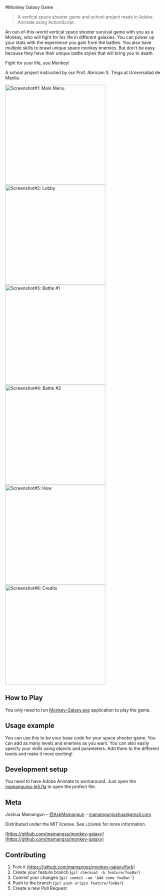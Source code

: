#Monkey Galaxy Game
> A vertical space shooter game and school project made in Adobe Animate using ActionScript.

An out-of-this-world vertical space shooter survival game with you as a Monkey, who will fight for his life in different galaxies. You can power up your stats with the experience you gain from the battles. You also have multiple skills to brawl unique space monkey enemies. But don't be easy because they have their unique battle styles that will bring you to death. 

Fight for your life, you Monkey!

A school project instructed by our Prof. Abricam S. Tinga at Universidad de Manila.

<img src="/Screenshots/mg-main-menu.PNG" width="320" alt="Screenshot#1: Main Menu">
<img src="/Screenshots/mg-lobby.PNG" width="320" alt="Screenshot#2: Lobby">
<img src="/Screenshots/mg-fight-1.PNG" width="320" alt="Screenshot#3: Battle #1">
<img src="/Screenshots/mg-fight-2.PNG" width="320" alt="Screenshot#4: Battle #2">
<img src="/Screenshots/mg-how.PNG" width="320" alt="Screenshot#5: How">
<img src="/Screenshots/mg-credits.PNG" width="320" alt="Screenshot#6: Credits">

## How to Play

You only need to run [Monkey-Galaxy.exe](Monkey-Galaxy.exe) application to play the game.

## Usage example

You can use this to be your base code for your space shooter game. You can add as many levels and enemies as you want. You can also easily specify your skills using objects and parameters. Add them to the different levels and make it more exciting!

## Development setup

You need to have Adobe Animate to workaround. Just open the [mamangunja-le5.fla](mamangunja-le5.fla) to open the profect file.

## Meta

Joshua Mamangun – [@AskMamangun](https://facebook.com/AskMamangun) - mamangunjoshua@gmail.com

Distributed under the MIT license. See ``LICENSE`` for more information.

[https://github.com/mamangss/monkey-galaxy](https://github.com/mamangss/monkey-galaxy)

## Contributing

1. Fork it (<https://github.com/mamangss/monkey-galaxy/fork>)
2. Create your feature branch (`git checkout -b feature/fooBar`)
3. Commit your changes (`git commit -am 'Add some fooBar'`)
4. Push to the branch (`git push origin feature/fooBar`)
5. Create a new Pull Request

